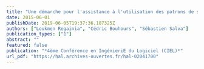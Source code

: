 ```yaml
---
title: "Une démarche pour l'assistance à l'utilisation des patrons de sécurité WebMov (ANR)"
date: 2015-06-01
publishDate: 2019-06-05T19:37:36.187325Z
authors: ["Loukmen Regainia", "Cédric Bouhours", "Sébastien Salva"]
publication_types: ["1"]
abstract: ""
featured: false
publication: "*4ème Conférence en IngénieriE du Logiciel (CIEL)*"
url_pdf: "https://hal.archives-ouvertes.fr/hal-02041700"
---
```


